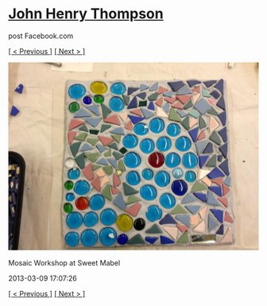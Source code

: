 # [John Henry Thompson](../README.md)
post Facebook.com

[[ < Previous ]](2013-03-09-7.md) [[ Next > ]](2013-03-05-1.md)

[![](../media/2013-03-09/Mosaic-Workshop-at-Sweet-Mabel-7.jpg)](../README.md)

Mosaic Workshop at Sweet Mabel

2013-03-09 17:07:26

[[ < Previous ]](2013-03-09-7.md) [[ Next > ]](2013-03-05-1.md)
